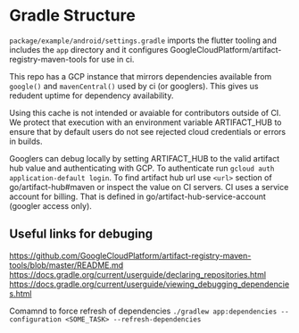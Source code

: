 # Gradle Structure

`package/example/android/settings.gradle` imports the flutter tooling and includes the `app` directory and it configures GoogleCloudPlatform/artifact-registry-maven-tools for use in ci.

This repo has a GCP instance that mirrors dependencies available from `google()` and `mavenCentral()` used by ci (or googlers). This gives us redudent uptime for dependency availability.

Using this cache is not intended or avaiable for contributors outside of CI. We protect that execution with an environment variable ARTIFACT_HUB to ensure that by default users do not see rejected cloud credentials or errors in builds.

Googlers can debug locally by setting ARTIFACT_HUB to the valid artifact hub value and authenticating with GCP. To authenticate run `gcloud auth application-default login`. To find artifact hub url use `<url>` section of go/artifact-hub#maven or inspect the value on CI servers. CI uses a service account for billing. That is defined in go/artifact-hub-service-account (googler access only).

## Useful links for debuging
https://github.com/GoogleCloudPlatform/artifact-registry-maven-tools/blob/master/README.md
https://docs.gradle.org/current/userguide/declaring_repositories.html
https://docs.gradle.org/current/userguide/viewing_debugging_dependencies.html

Comamnd to force refresh of dependencies `./gradlew app:dependencies --configuration <SOME_TASK> --refresh-dependencies`